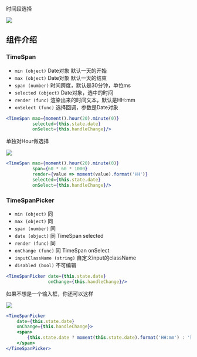 时间段选择

![](http://7xlnio.com1.z0.glb.clouddn.com/16-7-31/56376131.jpg)

## 组件介绍

### TimeSpan

- `min (object)` Date对象 默认一天的开始
- `max (object)` Date对象 默认一天的结束
- `span (number)` 时间跨度，默认是30分钟，单位ms
- `selected (object)` Date对象，选中的时间
- `render (func)` 渲染出来的时间文本，默认是HH:mm
- `onSelect (func)` 选择回调，参数是Date对象

```jsx
<TimeSpan max={moment().hour(20).minute(0)}
          selected={this.state.date}
          onSelect={this.handleChange}/>
```

单独对Hour做选择

![](http://7xlnio.com1.z0.glb.clouddn.com/16-7-31/11873666.jpg)

```jsx
<TimeSpan max={moment().hour(20).minute(0)}
          span={60 * 60 * 1000}
          render={value => moment(value).format('HH')}
          selected={this.state.date}
          onSelect={this.handleChange}/>
```

### TimeSpanPicker

- `min (object)` 同
- `max (object)` 同
- `span (number)` 同
- `date (object)` 同 TimeSpan selected
- `render (func)` 同
- `onChange (func)` 同 TimeSpan onSelect
- `inputClassName (string)` 自定义input的className
- `disabled (bool)` 不可编辑

```jsx
<TimeSpanPicker date={this.state.date}
                onChange={this.handleChange}/>
```

如果不想是一个输入框，你还可以这样

![](http://7xlnio.com1.z0.glb.clouddn.com/16-7-29/12665748.jpg)

```jsx
<TimeSpanPicker
    date={this.state.date}
    onChange={this.handleChange}>
    <span>
        {this.state.date ? moment(this.state.date).format('HH:mm') : '请点击选择'}
    </span>
</TimeSpanPicker>
```